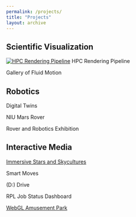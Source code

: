 ```yaml
---
permalink: /projects/
title: "Projects"
layout: archive
---
```


## Scientific Visualization

[![HPC Rendering Pipeline][1]][2] HPC Rendering Pipeline

[1]: https://halbry.github.io/personal-page/assets/images/sciviz/star-thumb.png
[2]: https://halbry.github.io/personal-page/sciviz/


Gallery of Fluid Motion

## Robotics

Digital Twins

NIU Mars Rover

Rover and Robotics Exhibition

## Interactive Media

[Immersive Stars and Skycultures](https://halbry.github.io/CS528-Docs/) 

Smart Moves

(D:) Drive

RPL Job Status Dashboard

[WebGL Amusement Park](https://halbry.github.io/webgl-park/ParkA4/index.html)
